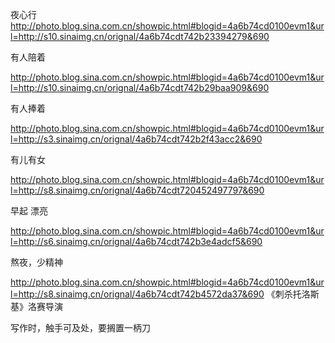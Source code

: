 夜心行
http://photo.blog.sina.com.cn/showpic.html#blogid=4a6b74cd0100evm1&url=http://s10.sinaimg.cn/orignal/4a6b74cdt742b23394279&690
 
有人陪着
 
http://photo.blog.sina.com.cn/showpic.html#blogid=4a6b74cd0100evm1&url=http://s10.sinaimg.cn/orignal/4a6b74cdt742b29baa909&690
 
有人捧着
 
http://photo.blog.sina.com.cn/showpic.html#blogid=4a6b74cd0100evm1&url=http://s3.sinaimg.cn/orignal/4a6b74cdt742b2f43acc2&690
 
有儿有女
 
http://photo.blog.sina.com.cn/showpic.html#blogid=4a6b74cd0100evm1&url=http://s8.sinaimg.cn/orignal/4a6b74cdt720452497797&690
 
早起 漂亮
 
http://photo.blog.sina.com.cn/showpic.html#blogid=4a6b74cd0100evm1&url=http://s6.sinaimg.cn/orignal/4a6b74cdt742b3e4adcf5&690
 
熬夜，少精神
 
http://photo.blog.sina.com.cn/showpic.html#blogid=4a6b74cd0100evm1&url=http://s8.sinaimg.cn/orignal/4a6b74cdt742b4572da37&690
《刺杀托洛斯基》洛赛导演
 
写作时，触手可及处，要搁置一柄刀
 
 
